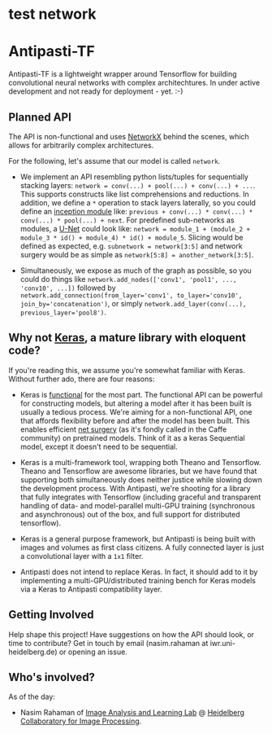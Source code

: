 # test network
# Antipasti-TF

Antipasti-TF is a lightweight wrapper around Tensorflow for building 
convolutional neural networks with complex architechtures. In under 
active development and not ready for deployment - yet. :-)

## Planned API

The API is non-functional and uses [NetworkX](https://networkx.github.io/) behind the scenes, 
which allows for arbitrarily complex architectures.  

For the following, let's assume that our model is called `network`.   

* We implement an API resembling python lists/tuples for sequentially 
  stacking layers: `network = conv(...) + pool(...) + conv(...) + ...`. 
  This supports constructs like list comprehensions and reductions. 
  In addition, we define a `*` operation to stack layers laterally, 
  so you could define an [inception module](http://wikicoursenote.com/wiki/File:I1.png) like: 
  `previous + conv(...) * conv(...) * conv(...) * pool(...) + next`. 
  For predefined sub-networks as modules, a [U-Net](https://lmb.informatik.uni-freiburg.de/people/ronneber/u-net/) could look like: 
  `network = module_1 + (module_2 + module_3 * id() + module_4) * id() + module_5`.
  Slicing would be defined as expected, e.g. `subnetwork = network[3:5]` 
  and network surgery would be as simple as `network[5:8] = another_network[3:5]`. 

* Simultaneously, we expose as much of the graph as possible, so you could do 
  things like `network.add_nodes(['conv1', 'pool1', ..., 'conv10', ...])` 
  followed by `network.add_connection(from_layer='conv1', to_layer='conv10', join_by='concatenation')`, 
  or simply `network.add_layer(conv(...), previous_layer='pool8')`.


## Why not [Keras](https://github.com/fchollet/keras), a mature library with eloquent code?

If you're reading this, we assume you're somewhat familiar with Keras. 
Without further ado, there are four reasons:   
   
   * Keras is [functional](https://keras.io/getting-started/functional-api-guide/) for the most part. The functional API can be 
     powerful for constructing models, but altering a model after it 
     has been built is usually a tedious process. We're aiming for 
     a non-functional API, one that affords flexibility before and after 
     the model has been built. This enables efficient [net surgery](https://github.com/BVLC/caffe/blob/master/examples/net_surgery.ipynb)
     (as it's fondly called in the Caffe community) on pretrained models.
     Think of it as a keras Sequential model, except it doesn't need to 
     be sequential. 
     
   * Keras is a multi-framework tool, wrapping both Theano and Tensorflow. 
     Theano and Tensorflow are awesome libraries, but we have found 
     that supporting both simultaneously does neither justice while 
     slowing down the development process. With Antipasti, we're shooting 
     for a library that fully integrates with Tensorflow (including
     graceful and transparent handling of data- and model-parallel 
     multi-GPU training (synchronous and asynchronous) out of the box, 
     and full support for distributed tensorflow).
     
   * Keras is a general purpose framework, but Antipasti is being built 
     with images and volumes as first class citizens. A fully connected 
     layer is just a convolutional layer with a `1x1` filter.     
     
   * Antipasti does not intend to replace Keras. In fact, it should add 
     to it by implementing a multi-GPU/distributed training bench for 
     Keras models via a Keras to Antipasti compatibility layer.
     
## Getting Involved

Help shape this project! Have suggestions on how the API should look, or 
time to contribute? Get in touch by email (nasim.rahaman at iwr.uni-heidelberg.de) 
or opening an issue.         

## Who's involved?

As of the day: 

* Nasim Rahaman of [Image Analysis and Learning Lab](https://hci.iwr.uni-heidelberg.de/mip) 
@ [Heidelberg Collaboratory for Image Processing](https://hci.iwr.uni-heidelberg.de/).
